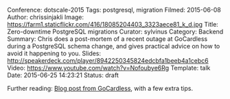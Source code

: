 Conference: dotscale-2015
Tags: postgresql, migration
Filmed: 2015-06-08
Author: chrissinjakli
Image: https://farm1.staticflickr.com/416/18085204403_3323aece81_k_d.jpg
Title: Zero-downtime PostgreSQL migrations
Curator: sylvinus
Category: Backend
Summary: Chris does a post-mortem of a recent outage at GoCardless during a PostgreSQL schema change, and gives practical advice on how to avoid it happening to you.
Slides: http://speakerdeck.com/player/8942250345824edcbfa1beeb4a1cebc6
Video: https://www.youtube.com/watch?v=Nofoubye6Rg
Template: talk
Date: 2015-06-25 14:23:21
Status: draft

Further reading: [Blog post from GoCardless](https://gocardless.com/blog/zero-downtime-postgres-migrations-the-hard-parts/), with a few extra tips.
